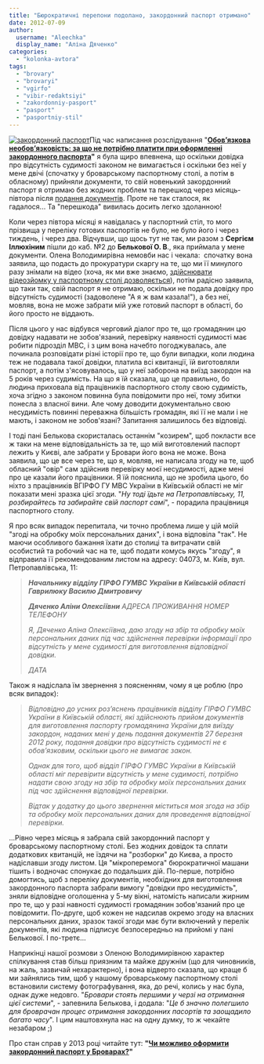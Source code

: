 ```yaml
---
title: "Бюрократичні перепони подолано, закордонний паспорт отримано"
date: 2012-07-09
author: 
  username: "Aleechka"
  display_name: "Аліна Дяченко"
categories: 
  - "kolonka-avtora"
tags: 
  - "brovary"
  - "brovaryi"
  - "vgirfo"
  - "vibir-redaktsiyi"
  - "zakordonniy-pasport"
  - "pasport"
  - "pasportniy-stil"
---
```


[![](https://mpz.brovary.org/wp-content/uploads/2012/07/zakordonniy-pasport.jpg "закордонний паспорт")](https://mpz.brovary.org/wp-content/uploads/2012/07/zakordonniy-pasport.jpg)Під час написання розслідування "**[Обов’язкова необов’язковість: за що не потрібно платити при оформленні закордонного паспорта](https://mpz.brovary.org/dovidka-pro-vidsutnist-sudimosti-mif-chi-realnist/)"** я була щиро впевнена, що оскільки довідка про відсутність судимості законом не вимагається і оскільки без неї у мене двічі (спочатку у броварському паспортному столі, а потім в обласному) прийняли документи, то свій новенький закордонний паспорт я отримаю без жодних проблем та перешкод через місяць-півтора після [подання документів](https://mpz.brovary.org/zakordonny-pasport-brovary-instrukciya/). Проте не так сталося, як гадалося... Та "перешкода" вивилась досить легко здоланною!

Коли через півтора місяці я навідалась у паспортний стіл, то мого прізвища у переліку готових паспортів не було, не було його і через тиждень, і через два. Відчувши, що щось тут не так, ми разом з **Сергієм Іллюхіним** пішли до каб. №2 до **Белькової О. В**., яка приймала у мене документи. Олена Володимирівна немовби нас і чекала:  спочатку вона заявила, що подасть до прокуратури скаргу на те, що ми її минулого разу знімали на відео (хоча, як ми вже знаємо, [здійснювати відеозйомку у паспортному столі дозволяється](https://mpz.brovary.org/predstavniki-mvs-pidtverdili-zdiysnyuvati-videozyomku-u-pasportnomu-stoli-mozhna/)), потім радісно заявила, що таки так, свій паспорт я не отримаю, оскільки не подала довідку про відсутність судимості (задоволене "А я ж вам казала!"), а без неї, мовляв, вона не може забрати мій уже готовий паспорт в області, бо його просто не віддають.

Після цього у нас відбувся черговий діалог про те, що громадянин цю довідку надавати не зобов'язаний, перевірку наявності судимості має робити підрозділ МВС, і з цим вона начебто погоджувалась, але починала розповідати різні історії про те, що були випадки, коли людина теж не подавала такої довідки, платила всі квитанції, їй виготовляли паспорт, а потім з'ясовувалось, що у неї заборона на виїзд закордон на 5 років через судимість. На що я їй сказала, що це правильно, бо людина приховала від працівників паспортного столу свою судимість, хоча згідно з законом повинна була повідомити про неї, тому збитки понесла з власної вини. Але чому доводити документально свою несудимість повинні переважна більшість громадян, які її не мали і не мають, і законом не зобов'язані? Запитання залишилось без відповіді.

І тоді пані Белькова скористалась останнім "козирем", щоб покласти все ж таки на мене відповідальність за те, що мій виготовлений паспорт лежить у Києві, але забрати у Бровари його вона не може. Вона заявила, що це все через те, що я, мовляв, не написала згоду на те, щоб обласний "овір" сам здійснив перевірку моєї несудимості, адже мені про це казали його працівники. Я їй пояснила, що не зробила цього, бо ніхто з працівників ВГІРФО ГУ МВС України в Київській області не міг показати мені зразка цієї згоди. "_Ну тоді їдьте на Петропавлівську, 11, розбирайтесь та забирайте свій паспорт самі_", - порадила працівниця паспортного столу.

Я про всяк випадок перепитала, чи точно проблема лише у цій моїй "згоді на обробку моїх персональних даних", і вона відповіла "так". Не маючи особливого бажання їхати до столиці та витрачати свій особистий та робочий час на те, щоб подати комусь якусь "згоду", я відправила її рекомендованим листом на адресу: 04073, м. Київ, вул. Петропавлівська, 11:

> _**Начальнику відділу ГІРФО ГУМВС**_ _**України в Київській області**_ _**Гаврилюку Василю Дмитровичу**_
> 
> _**Дяченко Аліни Олексіївни**_ _АДРЕСА ПРОЖИВАННЯ_ _НОМЕР ТЕЛЕФОНУ_
> 
> _Я, Дяченко Аліна Олексіївна, даю згоду на збір та обробку моїх персональних даних під час здійснення перевірки інформації про відсутність у мене судимості для виготовлення відповідної довідки._
> 
> _ДАТА_

Також я надіслала їм звернення з поясненням, чому я це роблю (про всяк випадок):

> _Відповідно до усних роз’яснень працівників відділу ГІРФО ГУМВС України в Київській області, які здійснюють прийом документів для виготовлення паспорту громадянина України для виїзду закордон, наданих мені у день подання документів 27 березня 2012 року, подання довідки про відсутність судимості не є обов’язковим, оскільки цього не вимагає закон._
> 
> _Однак для того, щоб відділ ГІРФО ГУМВС України в Київській області міг перевірити відсутність у мене судимості, потрібно надати свою згоду на збір та обробку моїх персональних даних під час здійснення відповідної перевірки._
> 
> _Відтак у додатку до цього звернення міститься моя згода на збір та обробку моїх персональних даних для проведення відповідної перевірки._

...Рівно через місяць я забрала свій закордонний паспорт у броварському паспортному столі. Без жодних довідок та сплати додаткових квитанцій, не їздячи на "розборки" до Києва, а просто надіславши згоду листом. Ця "мікроперемога" бюрократичної машани тішить і водночас спонукає до подальших дій. По-перше, потрібно домогтись, щоб з переліку документів, необхідних для виготовлення закордонного паспорта забрали вимогу "довідки про несудимість", зняли відповідне оголошенна у 5-му вікні, натомість написали жирним про те, що у разі навності судимості громадянин зобов'язаний про це повідомити. По-друге, щоб кожен не надсилав окремо згоду на власних персональних даних, зразок такої згоди має бути включений у перелік документів, які людина підписує безпосередньо на прийомі у пані Белькової. І по-третє...

Наприкінці нашої розмови з Оленою Володимирівною характер спілкування став більш приязним та майже дружнім (що для чиновників, на жаль, зазвичай нехарактерно), і вона відверто сказала, що краще б ми зайнялись тим, щоб у нашому броварському паспортному столі встановили систему фотографування, яка, до речі, колись у нас була, однак дуже недовго. "_Бровари стоять першими у черзі на отримання цієї системи_", - запевнила Белькова, і додала: "_Це б значно полегшило для броврачан процес отримання закордонних пасортів та заощадило багато часу_". І цим наштовхнула нас на одну думку, то ж чекайте незабаром ;)

Про стан справ у 2013 році читайте тут: **"[Чи можливо оформити закордонний паспорт у Броварах?](https://mpz.brovary.org/chi-mozhlivo-oformiti-zakordonniy-pasport-u-brovarah/)"**
